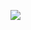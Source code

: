 [![](https://badge.imagelayers.io/rounds/10m-elastic-search:latest.svg)](https://imagelayers.io/?images=rounds/10m-elastic-search:latest 'Get your own badge on imagelayers.io')
